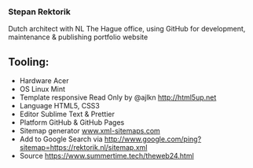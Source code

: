 ### Stepan Rektorik

Dutch architect with NL The Hague office,
using GitHub for development, maintenance & publishing portfolio website  

## Tooling:
- Hardware Acer
- OS Linux Mint
- Template responsive Read Only by @ajlkn http://html5up.net
- Language HTML5, CSS3
- Editor Sublime Text & Prettier
- Platform GitHub & GitHub Pages
- Sitemap generator www.xml-sitemaps.com
- Add to Google Search via http://www.google.com/ping?sitemap=https://rektorik.nl/sitemap.xml
- Source https://www.summertime.tech/theweb24.html
